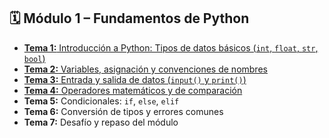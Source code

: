 ## 🗓️ Módulo 1 – Fundamentos de Python

* [**Tema 1:** Introducción a Python: Tipos de datos básicos (`int`, `float`, `str`, `bool`)](./1_TiposDatosBasicos/README.md)
* [**Tema 2:** Variables, asignación y convenciones de nombres](./2_VariablesAsignacion/README.md)
* [**Tema 3:** Entrada y salida de datos (`input()` y `print()`)](./3_EntradaSalida/README.md)
* [**Tema 4:** Operadores matemáticos y de comparación](./4_OperadoresMatematicosComparacion/README.md)
* **Tema 5:** Condicionales: `if`, `else`, `elif`
* **Tema 6:** Conversión de tipos y errores comunes
* **Tema 7:** Desafío y repaso del módulo
